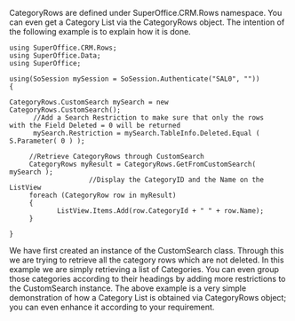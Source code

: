 <properties date="2016-05-10"
SortOrder="11"
/>

 

CategoryRows are defined under SuperOffice.CRM.Rows namespace. You can even get a Category List via the CategoryRows object. The intention of the following example is to explain how it is done.

```
using SuperOffice.CRM.Rows;
using SuperOffice.Data;
using SuperOffice;
 
using(SoSession mySession = SoSession.Authenticate("SAL0", ""))
{
 
CategoryRows.CustomSearch mySearch = new
CategoryRows.CustomSearch();
      //Add a Search Restriction to make sure that only the rows
with the Field Deleted = 0 will be returned
      mySearch.Restriction = mySearch.TableInfo.Deleted.Equal (
S.Parameter( 0 ) );
 
     //Retrieve CategoryRows through CustomSearch
     CategoryRows myResult = CategoryRows.GetFromCustomSearch(
mySearch );
                    //Display the CategoryID and the Name on the
ListView
     foreach (CategoryRow row in myResult)
     {
            ListView.Items.Add(row.CategoryId + " " + row.Name);
     }
 
}
```

 

We have first created an instance of the CustomSearch class. Through this we are trying to retrieve all the category rows which are not deleted. In this example we are simply retrieving a list of Categories. You can even group those categories according to their headings by adding more restrictions to the CustomSearch instance. The above example is a very simple demonstration of how a Category List is obtained via CategoryRows object; you can even enhance it according to your requirement.
